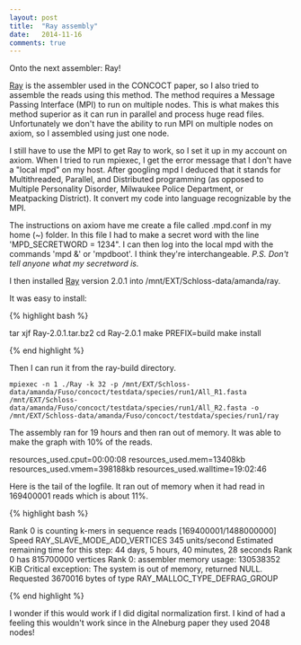 ```yaml
---
layout: post
title:  "Ray assembly"
date:   2014-11-16
comments: true
---
```


Onto the next assembler: Ray!

[Ray](http://denovoassembler.sourceforge.net/) is the assembler used in the CONCOCT paper, so I also tried to assemble the reads using this method. The method requires a Message Passing Interface (MPI) to run on multiple nodes. This is what makes this method superior as it can run in parallel and process huge read files. Unfortunately we don't have the ability to run MPI on multiple nodes on axiom, so I assembled using just one node.

I still have to use the MPI to get Ray to work, so I set it up in my account on axiom. When I tried to run mpiexec, I get the error message that I don't have a "local mpd" on my host. After googling mpd I deduced that it stands for Multithreaded, Parallel, and Distributed programming (as opposed to Multiple Personality Disorder, Milwaukee Police Department, or Meatpacking District). It convert my code into language recognizable by the MPI. 

The instructions on axiom have me create a file called .mpd.conf in my home (~) folder. In this file I had to make a secret word with the line 'MPD_SECRETWORD = 1234". I can then log into the local mpd with the commands 'mpd &' or 'mpdboot'. I think they're interchangeable. *P.S. Don't tell anyone what my secretword is.*

I then installed [Ray](http://sourceforge.net/projects/denovoassembler/files/) version 2.0.1 into /mnt/EXT/Schloss-data/amanda/ray. 

It was easy to install:

{% highlight bash %}

tar xjf Ray-2.0.1.tar.bz2
cd Ray-2.0.1
make PREFIX=build
make install
	
{% end highlight %}	

Then I can run it from the ray-build directory.

```
mpiexec -n 1 ./Ray -k 32 -p /mnt/EXT/Schloss-data/amanda/Fuso/concoct/testdata/species/run1/All_R1.fasta /mnt/EXT/Schloss-data/amanda/Fuso/concoct/testdata/species/run1/All_R2.fasta -o /mnt/EXT/Schloss-data/amanda/Fuso/concoct/testdata/species/run1/ray
```
The assembly ran for 19 hours and then ran out of memory. It was able to make the graph with 10% of the reads.

resources_used.cput=00:00:08
resources_used.mem=13408kb
resources_used.vmem=398188kb
resources_used.walltime=19:02:46

Here is the tail of the logfile. It ran out of memory when it had read in 169400001 reads which is about 11%. 

{% highlight bash %}

Rank 0 is counting k-mers in sequence reads [169400001/1488000000]
Speed RAY_SLAVE_MODE_ADD_VERTICES 345 units/second
Estimated remaining time for this step: 44 days, 5 hours, 40 minutes, 28 seconds
Rank 0 has 815700000 vertices
Rank 0: assembler memory usage: 130538352 KiB
Critical exception: The system is out of memory, returned NULL.
Requested 3670016 bytes of type RAY_MALLOC_TYPE_DEFRAG_GROUP

{% end highlight %}

I wonder if this would work if I did digital normalization first. I kind of had a feeling this wouldn't work since in the Alneburg paper they used 2048 nodes! 


